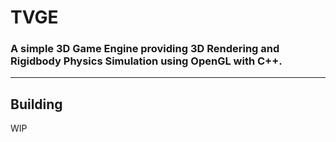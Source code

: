 # TVGE
### A simple 3D Game Engine providing 3D Rendering and Rigidbody Physics Simulation using OpenGL with C++.
----------

## Building
WIP
